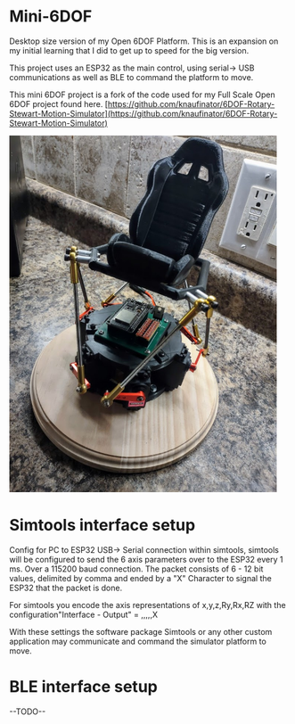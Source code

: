 
# Mini-6DOF
Desktop size version of my Open 6DOF Platform. This is an expansion on my initial learning that I did to get up to speed for the big version. 

This project uses an ESP32 as the main control, using serial-> USB communications as well as BLE to command the platform to move.

This mini 6DOF project is a fork of the code used for my Full Scale Open 6DOF project found here.
[https://github.com/knaufinator/6DOF-Rotary-Stewart-Motion-Simulator](https://github.com/knaufinator/6DOF-Rotary-Stewart-Motion-Simulator)

<img src="Images/platform1.jpg" width="480">



# Simtools interface setup
Config for PC to ESP32 USB-> Serial connection within simtools, simtools will be configured to send the 6 axis parameters over to the ESP32 every 1 ms. Over a 115200 baud connection. The packet consists of 6 - 12 bit values, delimited by comma and ended by a "X" Character to signal the ESP32 that the packet is done.

For simtools you encode the axis representations of x,y,z,Ry,Rx,RZ with the configuration"Interface - Output" = <Axis1a>,<Axis2a>,<Axis3a>,<Axis4a>,<Axis5a>,<Axis6a>X

With these settings the software package Simtools or any other custom application may communicate and command the simulator platform to move.

  
# BLE interface setup
  --TODO--
  
  
  
  
  
